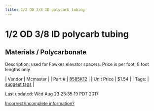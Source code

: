 ```yaml
---
title: 1/2 OD 3/8 ID polycarb tubing
---
```


# 1/2 OD 3/8 ID polycarb tubing
## Materials / Polycarbonate
Description: 	used for Fawkes elevator spacers. Price is per foot, 8 foot lengths only 

| Vendor | Mcmaster | 
| Part # | [8585K12](https://www.mcmaster.com/#8585K12) | 
| Unit Price | $1.54 | 
| Tags: | [suggest tags](https://docs.google.com/forms/d/e/1FAIpQLSeWyY8v3RgOty-MyWmh9U0iivNYN_molChYyS-0U-o-kOAv_g/viewform) | 

Last updated: Wed Aug 23 23:35:19 PDT 2017

 [Incorrect/Incomplete information?](https://docs.google.com/forms/d/e/1FAIpQLSeWyY8v3RgOty-MyWmh9U0iivNYN_molChYyS-0U-o-kOAv_g/viewform)